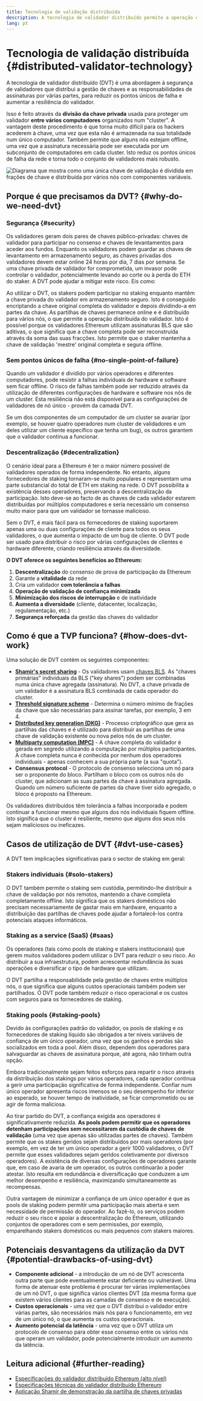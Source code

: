 ```yaml
---
title: Tecnologia de validação distribuída
description: A tecnologia de validador distribuído permite a operação distribuída de um validador Ethereum por múltiplos intervenientes.
lang: pt
---
```


# Tecnologia de validação distribuída {#distributed-validator-technology}

A tecnologia de validador distribuído (DVT) é uma abordagem à segurança de validadores que distribui a gestão de chaves e as responsabilidades de assinaturas por várias partes, para reduzir os pontos únicos de falha e aumentar a resiliência do validador.

Isso é feito através da **divisão da chave privada** usada para proteger um validador **entre vários computadores** organizados num "cluster". A vantagem deste procedimento é que torna muito difícil para os hackers acederem à chave, uma vez que esta não é armazenada na sua totalidade num único computador. Também permite que alguns nós estejam offline, uma vez que a assinatura necessária pode ser executada por um subconjunto de computadores em cada cluster. Isto reduz os pontos únicos de falha da rede e torna todo o conjunto de validadores mais robusto.

![Diagrama que mostra como uma única chave de validação é dividida em frações de chave e distribuída por vários nós com componentes variáveis.](./dvt-cluster.png)

## Porque é que precisamos da DVT? {#why-do-we-need-dvt}

### Segurança {#security}

Os validadores geram dois pares de chaves público-privadas: chaves de validador para participar no consenso e chaves de levantamentos para aceder aos fundos. Enquanto os validadores podem guardar as chaves de levantamento em armazenamento seguro, as chaves privadas dos validadores devem estar online 24 horas por dia, 7 dias por semana. Se uma chave privada de validador for comprometida, um invasor pode controlar o validador, potencialmente levando ao corte ou à perda do ETH do staker. A DVT pode ajudar a mitigar este risco. Eis como:

Ao utilizar o DVT, os stakers podem participar no staking enquanto mantêm a chave privada do validador em armazenamento seguro. Isto é conseguido encriptando a chave original completa do validador e depois dividindo-a em partes da chave. As partilhas de chaves permanece online e é distribuído para vários nós, o que permite a operação distribuída do validador. Isto é possível porque os validadores Ethereum utilizam assinaturas BLS que são aditivas, o que significa que a chave completa pode ser reconstruída através da soma das suas fracções. Isto permite que o staker mantenha a chave de validação 'mestre' original completa e segura offline.

### Sem pontos únicos de falha {#no-single-point-of-failure}

Quando um validador é dividido por vários operadores e diferentes computadores, pode resistir a falhas individuais de hardware e software sem ficar offline. O risco de falhas também pode ser reduzido através da utilização de diferentes configurações de hardware e software nos nós de um cluster. Esta resiliência não está disponível para as configurações de validadores de nó único - provém da camada DVT.

Se um dos componentes de um computador de um cluster se avariar (por exemplo, se houver quatro operadores num cluster de validadores e um deles utilizar um cliente específico que tenha um bug), os outros garantem que o validador continua a funcionar.

### Descentralização {#decentralization}

O cenário ideal para a Ethereum é ter o maior número possível de validadores operados de forma independente. No entanto, alguns fornecedores de staking tornaram-se muito populares e representam uma parte substancial do total de ETH em staking na rede. O DVT possibilita a existência desses operadores, preservando a descentralização da participação. Isto deve-se ao facto de as chaves de cada validador estarem distribuídas por múltiplos computadores e seria necessário um consenso muito maior para que um validador se tornasse malicioso.

Sem o DVT, é mais fácil para os fornecedores de staking suportarem apenas uma ou duas configurações de cliente para todos os seus validadores, o que aumenta o impacto de um bug de cliente. O DVT pode ser usado para distribuir o risco por várias configurações de clientes e hardware diferente, criando resiliência através da diversidade.

**O DVT oferece os seguintes benefícios ao Ethereum:**

1. **Descentralização** do consenso de prova de participação da Ethereum
2. Garante a **vitalidade** da rede
3. Cria um validador **com tolerância a falhas**
4. **Operação de validação de confiança minimizada**
5. **Minimização dos riscos de interrupção** e de inatividade
6. **Aumenta a diversidade** (cliente, datacenter, localização, regulamentação, etc.)
7. **Segurança reforçada** da gestão das chaves do validador

## Como é que a TVP funciona? {#how-does-dvt-work}

Uma solução de DVT contém os seguintes componentes:

- **[Shamir's secret sharing](https://medium.com/@keylesstech/a-beginners-guide-to-shamir-s-secret-sharing-e864efbf3648)** - Os validadores usam [chaves BLS](https://en.wikipedia.org/wiki/BLS_digital_signature). As "chaves primárias" individuais da BLS ("key shares") podem ser combinadas numa única chave agregada (assinatura). No DVT, a chave privada de um validador é a assinatura BLS combinada de cada operador do cluster.
- **[Threshold signature scheme](https://medium.com/nethermind-eth/threshold-signature-schemes-36f40bc42aca)** - Determina o número mínimo de frações da chave que são necessárias para assinar tarefas, por exemplo, 3 em 4.
- **[Distributed key generation (DKG)](https://medium.com/toruslabs/what-distributed-key-generation-is-866adc79620)** - Processo criptográfico que gera as partilhas das chaves e é utilizado para distribuir as partilhas de uma chave de validação existente ou nova pelos nós de um cluster.
- **[Multiparty computation (MPC)](https://messari.io/report/applying-multiparty-computation-to-the-world-of-blockchains)** - A chave completa do validador é gerada em segredo utilizando a computação por múltiplos participantes. A chave completa nunca é conhecida por nenhum dos operadores individuais - apenas conhecem a sua própria parte (a sua "quota").
- **Consensus protocol** - O protocolo de consenso selecciona um nó para ser o proponente do bloco. Partilham o bloco com os outros nós do cluster, que adicionam as suas partes da chave à assinatura agregada. Quando um número suficiente de partes da chave tiver sido agregado, o bloco é proposto na Ethereum.

Os validadores distribuídos têm tolerância a falhas incorporada e podem continuar a funcionar mesmo que alguns dos nós individuais fiquem offline. Isto significa que o cluster é resiliente, mesmo que alguns dos seus nós sejam maliciosos ou ineficazes.

## Casos de utilização de DVT {#dvt-use-cases}

A DVT tem implicações significativas para o sector de staking em geral:

### Stakers individuais {#solo-stakers}

O DVT também permite o staking sem custódia, permitindo-lhe distribuir a chave de validação por nós remotos, mantendo a chave completa completamente offline. Isto significa que os stakers domésticos não precisam necessariamente de gastar mais em hardware, enquanto a distribuição das partilhas de chaves pode ajudar a fortalecê-los contra potenciais ataques informáticos.

### Staking as a service (SaaS) {#saas}

Os operadores (tais como pools de staking e stakers institucionais) que gerem muitos validadores podem utilizar o DVT para reduzir o seu risco. Ao distribuir a sua infraestrutura, podem acrescentar redundância às suas operações e diversificar o tipo de hardware que utilizam.

O DVT partilha a responsabilidade pela gestão de chaves entre múltiplos nós, o que significa que alguns custos operacionais também podem ser partilhados. O DVT pode também reduzir o risco operacional e os custos com seguros para os fornecedores de staking.

### Staking pools {#staking-pools}

Devido às configurações padrão do validador, os pools de staking e os fornecedores de staking líquido são obrigados a ter níveis variáveis de confiança de um único operador, uma vez que os ganhos e perdas são socializados em toda a pool. Além disso, dependem dos operadores para salvaguardar as chaves de assinatura porque, até agora, não tinham outra opção.

Embora tradicionalmente sejam feitos esforços para repartir o risco através da distribuição dos stakings por vários operadores, cada operador continua a gerir uma participação significativa de forma independente. Confiar num único operador apresenta riscos imensos se o seu desempenho for inferior ao esperado, se houver tempo de inatividade, se ficar comprometido ou se agir de forma maliciosa.

Ao tirar partido do DVT, a confiança exigida aos operadores é significativamente reduzida. **As pools podem permitir que os operadores detenham participações sem necessitarem da custódia de chaves de validação** (uma vez que apenas são utilizadas partes de chaves). Também permite que os stakes geridos sejam distribuídos por mais operadores (por exemplo, em vez de ter um único operador a gerir 1000 validadores, o DVT permite que esses validadores sejam geridos coletivamente por diversos operadores). A existência de diversas configurações de operadores garante que, em caso de avaria de um operador, os outros continuarão a poder atestar. Isto resulta em redundância e diversificação que conduzem a um melhor desempenho e resiliência, maximizando simultaneamente as recompensas.

Outra vantagem de minimizar a confiança de um único operador é que as pools de staking podem permitir uma participação mais aberta e sem necessidade de permissão do operador. Ao fazê-lo, os serviços podem reduzir o seu risco e apoiar a descentralização do Ethereum, utilizando conjuntos de operadores com e sem permissões, por exemplo, emparelhando stakers domésticos ou mais pequenos com stakers maiores.

## Potenciais desvantagens da utilização da DVT {#potential-drawbacks-of-using-dvt}

- **Componente adicional** - a introdução de um nó de DVT acrescenta outra parte que pode eventualmente estar deficiente ou vulnerável. Uma forma de atenuar este problema é procurar ter várias implementações de um nó DVT, o que significa vários clientes DVT (da mesma forma que existem vários clientes para as camadas de consenso e de execução).
- **Custos operacionais** - uma vez que o DVT distribui o validador entre várias partes, são necessários mais nós para o funcionamento, em vez de um único nó, o que aumenta os custos operacionais.
- **Aumento potencial da latência** - uma vez que o DVT utiliza um protocolo de consenso para obter esse consenso entre os vários nós que operam um validador, pode potencialmente introduzir um aumento da latência.

## Leitura adicional {#further-reading}

- [Especificações do validador distribuído Ethereum (alto nível)](https://github.com/ethereum/distributed-validator-specs)
- [Especificações técnicas do validador distribuído Ethereum](https://github.com/ethereum/distributed-validator-specs/tree/dev/src/dvspec)
- [Aplicação Shamir de demonstração da partilha de chaves privadas](https://iancoleman.io/shamir/)
